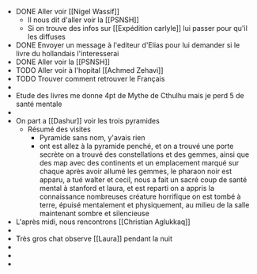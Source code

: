 - DONE Aller voir [[Nigel Wassif]]
	- Il nous dit d'aller voir la [[PSNSH]]
	- Si on trouve des infos sur [[Expédition carlyle]] lui passer pour qu'il les diffuses
- DONE Envoyer un message à l'editeur d'Elias pour lui demander si le livre du hollandais l'interesserai
- DONE Aller voir la [[PSNSH]]
- TODO Aller voir à l'hopital [[Achmed Zehavi]]
- TODO Trouver comment retrouver le Français
-
- Etude des livres me donne 4pt de Mythe de Cthulhu mais je perd 5 de santé mentale
-
- On part a [[Dashur]] voir les trois pyramides
	- Résumé des visites
		- Pyramide sans nom, y'avais rien
		- ont est allez à la pyramide penché, et on a trouvé une porte secrète
		  on a trouvé des constellations et des gemmes, ainsi que des map avec des continents et un emplacement marqué sur chaque
		  après avoir allumé les gemmes, le pharaon noir est apparu, a tué walter et cecil, nous a fait un sacré coup de santé mental à stanford et laura, et est reparti
		  on a appris la connaissance nombreuses créature horrifique
		  on est tombé à terre, épuisé mentalement et physiquement, au milieu de la salle maintenant sombre et silencieuse
- L'après midi, nous rencontrons [[Christian Aglukkaq]]
-
- Très gros chat observe [[Laura]] pendant la nuit
-
-
-